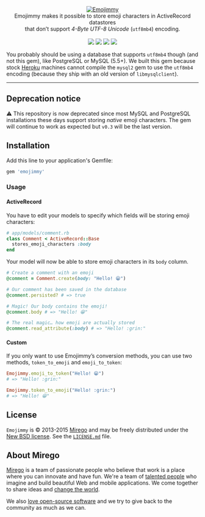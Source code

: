 <p align="center">
  <a href="https://github.com/mirego/emojimmy">
    <img src="http://i.imgur.com/n4Dh6tB.png" alt="Emojimmy" />
  </a>
  <br />
  Emojimmy makes it possible to store emoji characters in ActiveRecord datastores<br/> that don’t support <em>4-Byte UTF-8 Unicode</em> (<code>utf8mb4</code>) encoding.
  <br /><br />
  <a href="https://rubygems.org/gems/emojimmy"><img src="https://badge.fury.io/rb/emojimmy.png" /></a>
  <a href="https://codeclimate.com/github/mirego/emojimmy"><img src="https://codeclimate.com/github/mirego/emojimmy.png" /></a>
  <a href='https://gemnasium.com/mirego/emojimmy'><img src="https://gemnasium.com/mirego/emojimmy.png" /></a>
  <a href="https://travis-ci.org/mirego/emojimmy"><img src="https://travis-ci.org/mirego/emojimmy.png?branch=master" /></a>
</p>

You probably should be using a database that supports `utf8mb4` though (and not this gem), like PostgreSQL or MySQL (5.5+). We built this gem because stock [Heroku](http://heroku.com) machines cannot compile the `mysql2` gem to use the `utf8mb4` encoding (because they ship with an old version of `libmysqlclient`).

---

## Deprecation notice

:warning: This repository is now deprecated since most MySQL and PostgreSQL
installations these days support storing _native_ emoji characters. The gem
will continue to work as expected but `v0.3` will be the last version.

## Installation

Add this line to your application's Gemfile:

```ruby
gem 'emojimmy'
```

### Usage

#### ActiveRecord

You have to edit your models to specify which fields will be storing emoji characters:

```ruby
# app/models/comment.rb
class Comment < ActiveRecord::Base
  stores_emoji_characters :body
end
```

Your model will now be able to store emoji characters in its `body` column.

```ruby
# Create a comment with an emoji
@comment = Comment.create(body: "Hello! 😁")

# Our comment has been saved in the database
@comment.persisted? # => true

# Magic! Our body contains the emoji!
@comment.body # => "Hello! 😁"

# The real magic… how emoji are actually stored
@comment.read_attribute(:body) # => "Hello! :grin:"
```

#### Custom

If you only want to use Emojimmy’s conversion methods, you can use two methods, `token_to_emoji` and `emoji_to_token`:

```ruby
Emojimmy.emoji_to_token("Hello! 😁")
# => "Hello! :grin:"

Emojimmy.token_to_emoji("Hello! :grin:")
# => "Hello! 😁"
```

## License

`Emojimmy` is © 2013-2015 [Mirego](http://www.mirego.com) and may be freely distributed under the [New BSD license](http://opensource.org/licenses/BSD-3-Clause).  See the [`LICENSE.md`](https://github.com/mirego/emojimmy/blob/master/LICENSE.md) file.

## About Mirego

[Mirego](http://mirego.com) is a team of passionate people who believe that work is a place where you can innovate and have fun. We're a team of [talented people](http://life.mirego.com) who imagine and build beautiful Web and mobile applications. We come together to share ideas and [change the world](http://mirego.org).

We also [love open-source software](http://open.mirego.com) and we try to give back to the community as much as we can.
